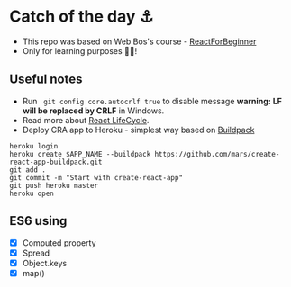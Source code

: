 # Catch of the day ⚓️

- This repo was based on Web Bos's course - [ReactForBeginner](https://reactforbeginners.com/)
- Only for learning purposes 🙏🏻! 

## Useful notes

- Run ` git config core.autocrlf true` to disable message **warning: LF will be replaced by CRLF** in Windows.
- Read more about [React LifeCycle](https://reactjs.org/docs/state-and-lifecycle.html).
- Deploy CRA app to Heroku - simplest way based on [Buildpack](https://github.com/mars/create-react-app-buildpack)
```
heroku login
heroku create $APP_NAME --buildpack https://github.com/mars/create-react-app-buildpack.git
git add .
git commit -m "Start with create-react-app"
git push heroku master
heroku open
```

## ES6 using

- [x] Computed property
- [x] Spread 
- [x] Object.keys
- [x] map()